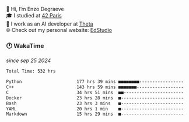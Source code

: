 👋 Hi, I’m Enzo Degraeve <br>
🎓 I studied at [42 Paris](https://42.fr/)<br>
💼 I work as an AI developer at [Theta](https://theta.mc/)<br>
🌐 Check out my personal website: [EdStudio](https://edstudio.fr/)

### 🕐 WakaTime
*since sep 25 2024*

<!--START_SECTION:waka-->

```txt
Total Time: 532 hrs

Python                     177 hrs 39 mins ■■■■■■■■-----------------   32.21 %
C++                        143 hrs 59 mins ■■■■■■■------------------   26.11 %
C                          34 hrs 51 mins  ■■-----------------------   06.32 %
Docker                     23 hrs 28 mins  ■------------------------   04.26 %
Bash                       23 hrs 3 mins   ■------------------------   04.18 %
YAML                       20 hrs 1 min    ■------------------------   03.63 %
Markdown                   15 hrs 29 mins  ■------------------------   02.81 %
```

<!--END_SECTION:waka-->
